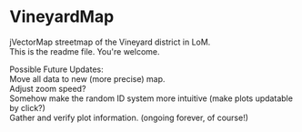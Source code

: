 # VineyardMap
jVectorMap streetmap of the Vineyard district in LoM.  
This is the readme file. You're welcome.  


Possible Future Updates:    
    Move all data to new (more precise) map.  
    Adjust zoom speed?  
    Somehow make the random ID system more intuitive (make plots updatable by click?)  
    Gather and verify plot information. (ongoing forever, of course!)  
  
